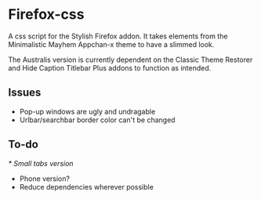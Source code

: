 Firefox-css
===========
A css script for the Stylish Firefox addon. It takes elements from the Minimalistic Mayhem Appchan-x theme to have a slimmed look.

The Australis version is currently dependent on the Classic Theme Restorer and Hide Caption Titlebar Plus addons to function as intended.

Issues
-----------
* Pop-up windows are ugly and undragable
* Urlbar/searchbar border color can't be changed

To-do
-----------
<em>* Small tabs version</em>
* Phone version?
* Reduce dependencies wherever possible
